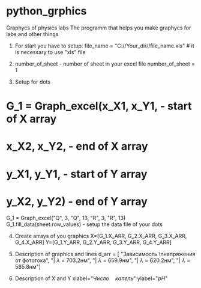 # python_grphics
Graphycs of physics labs
The programm that helps you make graphycs for labs and other things

1) For start you have to setup:
file_name = "C://Your_dir//file_name.xls"     # it is necessary to use "xls" file

2) number_of_sheet - number of sheet in your excel file
number_of_sheet = 1

3) Setup for dots
# G_1 = Graph_excel(x_X1, x_Y1,   - start of X array
#                   x_X2, x_Y2,   - end of X array
#                   y_X1, y_Y1,   - start of Y array
#                   y_X2, y_Y2)   - end of Y array
G_1 = Graph_excel("Q", 3, "Q", 13, "R", 3, "R", 13)
G_1.fill_data(sheet.row_values) - setup the data file of your dots

4) Create arrays of you graphics
X=[G_1.X_ARR, G_2.X_ARR, G_3.X_ARR, G_4.X_ARR]
Y=[G_1.Y_ARR, G_2.Y_ARR, G_3.Y_ARR, G_4.Y_ARR]

5) Description of graphics and lines
d_arr = [
    "Зависимость \nнапряжения от фототока",
    "| $\lambda$ = 703.2нм",
    "| $\lambda$ = 659.9нм",
    "| $\lambda$ = 620.2нм",
    "| $\lambda$ = 585.8нм"]

6) Description of X and Y
xlabel="$Число \quad капель$"
ylabel="$pH$"
